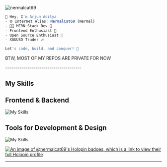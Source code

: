 <p align="left"> <img src="https://komarev.com/ghpvc/?username=nermalcat69&label=Profile%20views&color=0e75b6&style=flat" alt="nermalcat69" /> </p>

```Javascript
👋 Hey, I'm Arjun Aditya
- 🌐 Internet Alias: NermalCat69 (Nermal)
- 👨‍💻 MERN Stack Dev 🚀 
- Frontend Enthusiast 🎨 
- Open Source Enthusiast 🌟 
- XAUUSD Trader 📈

Let's code, build, and conquer! 🚀
```
<p>BTW, MOST OF MY REPOS ARE PRIVATE FOR NOW</p>
--------------------------------------

## My Skills

  <h2>Frontend & Backend</h2>
  
  ![My Skills](https://skillicons.dev/icons?i=pug,js,react,nextjs,astro,ts,css,tailwind,materialui,py,express,solidity,rust,electron,nodejs,md,sass,graphql,deno,alpinejs,vite,prisma,webpack,gulp,postgres,mysql,mongodb,redis,kafka,dynamodb)

  <h2>Tools for Development & Design</h2>
  
  ![My Skills](https://skillicons.dev/icons?i=supabase,aws,gcp,vercel,firebase,docker,heroku,visualstudio,webflow,postman,cloudflare,ae,xd,figma,pr,ps)


  [![An image of @nermalcat69's Holopin badges, which is a link to view their full Holopin profile](https://holopin.me/nermalcat69)](https://holopin.io/@nermalcat69)
  
---------------
